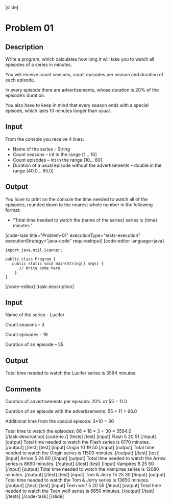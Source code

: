 [slide]
# Problem 01
## Description
Write a program, which calculates how long it will take you to watch all episodes of a series in minutes. 

You will receive count seasons, count episodes per season and duration of each episode. 

In every episode there are advertisements, whose duration is 20% of the episode’s duration. 

You also have to keep in mind that every season ends with a special episode, which lasts 10 minutes longer than usual. 

## Input
From the console you receive 4 lines:
- Name of the series - String
- Count seasons – int in the range [1… 10]
- Count episodes  – int in the range [10… 80]
- Duration of a usual episode without the advertisements – double in the range [40.0… 65.0]

## Output
You have to print on the console the time needed to watch all of the episodes, rounded down to the nearest whole number in the following format: 
- "Total time needed to watch the \{name of the series\} series is \{time\} minutes."

[code-task title="Problem-01" executionType="tests-execution" executionStrategy="java-code" requiresInput]
[code-editor language=java]
```
import java.util.Scanner;

public class Program {
   public static void main(String[] args) {
      // Write code here
    }
}
```
[/code-editor]
[task-description]
## Input
Name of the series - Lucifer

Count seasons – 3

Count episodes  – 18

Duration of an episode – 55

## Output
Total time needed to watch the Lucifer series is 3594 minutes.

## Comments 
Duration of advertisements per episode: 20% от 55 = 11.0

Duration of an episode with the advertisements: 55 + 11 = 66.0

Additional time from the special episode: 3*10 = 30

Total time to watch the episodes: 66 * 18 * 3 + 30 = 3594.0  
[/task-description]
[code-io /]
[tests]
[test]
[input]
Flash
5
20
51
[/input]
[output]
Total time needed to watch the Flash series is 6170 minutes.
[/output]
[/test]
[test]
[input]
Origin
10
19
50
[/input]
[output]
Total time needed to watch the Origin series is 11500 minutes.
[/output]
[/test]
[test]
[input]
Arrow
5
24
60
[/input]
[output]
Total time needed to watch the Arrow series is 8690 minutes.
[/output]
[/test]
[test]
[input]
Vampires
8
25
50
[/input]
[output]
Total time needed to watch the Vampires series is 12080 minutes.
[/output]
[/test]
[test]
[input]
Tom & Jerry
15
25
30
[/input]
[output]
Total time needed to watch the Tom & Jerry series is 13650 minutes.
[/output]
[/test]
[test]
[input]
Teen wolf
5
20
55
[/input]
[output]
Total time needed to watch the Teen wolf series is 6650 minutes.
[/output]
[/test]
[/tests]
[/code-task]
[/slide]